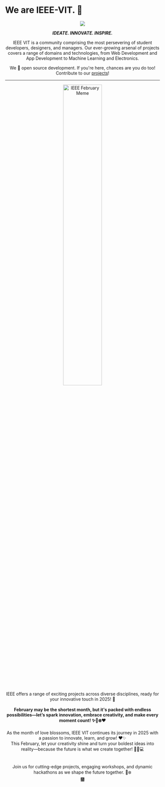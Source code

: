 # We are IEEE-VIT. 🚀

<p align="center">
  <img src="https://github.com/IEEE-VIT/.github/blob/main/profile/IEEE%20Space.png">
</p>

<p align="center">
  <b><i>IDEATE. INNOVATE. INSPIRE.</i></b>
</p>

<p align="center">
  IEEE VIT is a community comprising the most persevering of student developers, designers, and managers. Our ever-growing arsenal of projects covers a range of domains and technologies, from Web Development and App Development to Machine Learning and Electronics. 
</p>
<p align="center">
  We 💙 open source development. If you're here, chances are you do too! Contribute to our <a href="https://github.com/orgs/IEEE-VIT/repositories">projects</a>!
</p>

-----------------------------------------------------------------

<div align="center">
  <img src="https://github.com/raptor7197/.github/blob/main/profile/march.jpeg" alt="IEEE February Meme" style="width: 50%; height: auto;">
  <br><br>IEEE offers a range of exciting projects across diverse disciplines, ready for your innovative touch in 2025! 🥳
</div>

<div align="center">
<br>
<b> February may be the shortest month, but it's packed with endless possibilities—let’s spark innovation, embrace creativity, and make every moment count! ✨🚀❄️❤️ </b></div>

<div align="center">
<br>
  As the month of love blossoms, IEEE VIT continues its journey in 2025 with a passion to innovate, learn, and grow! ❤️✨  
  <br>This February, let your creativity shine and turn your boldest ideas into reality—because the future is what we create together! 🚀💡💻
</div>

<div align="center">
  <br>
  <br>Join us for cutting-edge projects, engaging workshops, and dynamic hackathons as we shape the future together. 🚀❄️  
</div>



<div align="center">
  <a href="https://www.youtube.com/watch?v=Jwgf3wmiA04" target="_blank">🎆</a>
</div>

